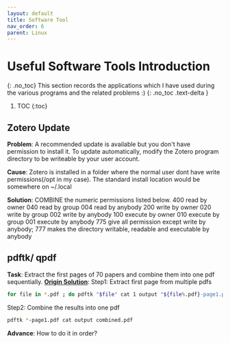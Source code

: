 ```yaml
---
layout: default
title: Software Tool
nav_order: 6
parent: Linux
---
```

# Useful Software Tools Introduction
{: .no_toc}
This section records the applications which I have used during the various programs and the related problems :)
{: .no_toc .text-delta }
1. TOC
{:toc}
## Zotero Update
**Problem**: A recommended update is available but you don't have permission to install it. To update automatically, modify the Zotero program directory to be writeable by your user account.

**Cause**: Zotero is installed in a folder where the normal user dont have write permissions(/opt in my case). The standard install location would be somewhere on ~/.local 

**Solution**: COMBINE the numeric permissions listed below.
400 read by owner
040 read by group
004 read by anybody
200 write by owner
020 write by group
002 write by anybody
100 execute by owner
010 execute by group
001 execute by anybody
775 give all permission except write by anybody; 777 makes the directory writable, readable and executable by anybody

## pdftk/ qpdf
**Task**: Extract the first pages of 70 papers and combine them into one pdf sequentially.
[**Origin Solution**](https://superuser.com/questions/207414/extract-first-page-from-multiple-pdfs): 
Step1: Extract first page from multiple pdfs
```sh
for file in *.pdf ; do pdftk "$file" cat 1 output "${file%.pdf}-page1.pdf" ; done
```
Step2: Combine the results into one pdf
```sh
pdftk *-page1.pdf cat output combined.pdf
```
**Advance**: How to do it in order?
